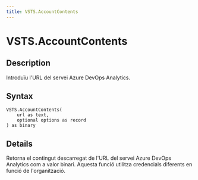 ```yaml
---
title: VSTS.AccountContents
---
```


# VSTS.AccountContents


## Description

Introduïu l&#39;URL del servei Azure DevOps Analytics.


## Syntax

```powerquery
VSTS.AccountContents(
    url as text,
    optional options as record
) as binary
```


## Details

Retorna el contingut descarregat de l'URL del servei Azure DevOps Analytics com a valor binari. Aquesta funció utilitza credencials diferents en funció de l'organització.


